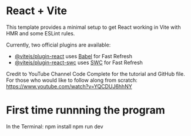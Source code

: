 # React + Vite

This template provides a minimal setup to get React working in Vite with HMR and some ESLint rules.

Currently, two official plugins are available:

- [@vitejs/plugin-react](https://github.com/vitejs/vite-plugin-react/blob/main/packages/plugin-react/README.md) uses [Babel](https://babeljs.io/) for Fast Refresh
- [@vitejs/plugin-react-swc](https://github.com/vitejs/vite-plugin-react-swc) uses [SWC](https://swc.rs/) for Fast Refresh


Credit to YouTube Channel Code Complete for the tutorial and GitHub file. 
For those who would like to follow along from scratch: https://www.youtube.com/watch?v=YQCDUJ6hhNY

# First time runnning the program 
In the Terminal:
npm install
npm run dev

